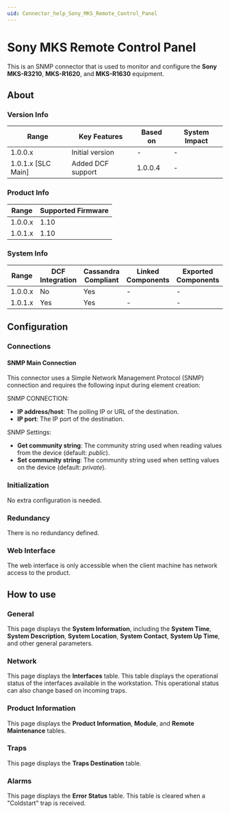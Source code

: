 ```yaml
---
uid: Connector_help_Sony_MKS_Remote_Control_Panel
---
```


# Sony MKS Remote Control Panel

This is an SNMP connector that is used to monitor and configure the **Sony MKS-R3210**, **MKS-R1620**, and **MKS-R1630** equipment.

## About

### Version Info

| **Range**            | **Key Features**  | **Based on** | **System Impact** |
|----------------------|-------------------|--------------|-------------------|
| 1.0.0.x              | Initial version   | -            | -                 |
| 1.0.1.x [SLC Main]   | Added DCF support | 1.0.0.4      | -                 |

### Product Info

| Range     | Supported Firmware     |
|-----------|------------------------|
| 1.0.0.x   | 1.10                   |
| 1.0.1.x   | 1.10                   |

### System Info

| Range     | DCF Integration     | Cassandra Compliant     | Linked Components     | Exported Components     |
|-----------|---------------------|-------------------------|-----------------------|-------------------------|
| 1.0.0.x   | No                  | Yes                     | -                     | -                       |
| 1.0.1.x   | Yes                 | Yes                     | -                     | -                       |

## Configuration

### Connections

#### SNMP Main Connection

This connector uses a Simple Network Management Protocol (SNMP) connection and requires the following input during element creation:

SNMP CONNECTION:

- **IP address/host**: The polling IP or URL of the destination.
- **IP port**: The IP port of the destination.

SNMP Settings:

- **Get community string**: The community string used when reading values from the device (default: *public*).
- **Set community string**: The community string used when setting values on the device (default: *private*).

### Initialization

No extra configuration is needed.

### Redundancy

There is no redundancy defined.

### Web Interface

The web interface is only accessible when the client machine has network access to the product.

## How to use

### General

This page displays the **System Information**, including the **System Time**, **System Description**, **System Location**, **System Contact**, **System Up Time**, and other general parameters.

### Network

This page displays the **Interfaces** table. This table displays the operational status of the interfaces available in the workstation. This operational status can also change based on incoming traps.

### Product Information

This page displays the **Product Information**, **Module**, and **Remote Maintenance** tables.

### Traps

This page displays the **Traps Destination** table.

### Alarms

This page displays the **Error Status** table. This table is cleared when a "Coldstart" trap is received.
